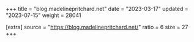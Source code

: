 +++
title = "blog.madelinepritchard.net"
date = "2023-03-17"
updated = "2023-07-15"
weight = 28041

[extra]
source = "https://blog.madelinepritchard.net/"
ratio = 6
size = 27
+++
